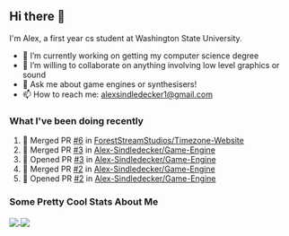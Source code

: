## Hi there 👋

I'm Alex, a first year cs student at Washington State University.

- 🔭 I’m currently working on getting my computer science degree
- 👯 I’m willing to collaborate on anything involving low level graphics or sound 
- 💬 Ask me about game engines or synthesisers!
- 📫 How to reach me: alexsindledecker1@gmail.com

### What I've been doing recently
<!--START_SECTION:activity-->
1. 🎉 Merged PR [#6](https://github.com/ForestStreamStudios/Timezone-Website/pull/6) in [ForestStreamStudios/Timezone-Website](https://github.com/ForestStreamStudios/Timezone-Website)
2. 🎉 Merged PR [#3](https://github.com/Alex-Sindledecker/Game-Engine/pull/3) in [Alex-Sindledecker/Game-Engine](https://github.com/Alex-Sindledecker/Game-Engine)
3. 💪 Opened PR [#3](https://github.com/Alex-Sindledecker/Game-Engine/pull/3) in [Alex-Sindledecker/Game-Engine](https://github.com/Alex-Sindledecker/Game-Engine)
4. 🎉 Merged PR [#2](https://github.com/Alex-Sindledecker/Game-Engine/pull/2) in [Alex-Sindledecker/Game-Engine](https://github.com/Alex-Sindledecker/Game-Engine)
5. 💪 Opened PR [#2](https://github.com/Alex-Sindledecker/Game-Engine/pull/2) in [Alex-Sindledecker/Game-Engine](https://github.com/Alex-Sindledecker/Game-Engine)
<!--END_SECTION:activity-->

<div align="left">
  <h3>Some Pretty Cool Stats About Me</h3>
</div>
<div align="left">
  <a href="https://github.com/Alex-Sindledecker" target="_blank">
    <img align="center"
      src="https://github-readme-stats-seven-chi.vercel.app/api?username=Alex-Sindledecker&hide=stars&theme=ayu-mirage">
  </a>
  <a href="https://github.com/search?o=desc&q=user%3AAlex-Sindledecker&s=stars&type=Repositories">
    <img align="center"
      src="https://github-readme-stats-seven-chi.vercel.app/api/top-langs/?username=Alex-Sindledecker&layout=compact&theme=ayu-mirage">
  </a>
</div>
